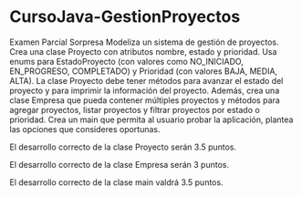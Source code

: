 # CursoJava-GestionProyectos
Examen Parcial Sorpresa 
Modeliza un sistema de gestión de proyectos. Crea una clase Proyecto con atributos nombre, estado y prioridad. Usa enums para EstadoProyecto (con valores como NO_INICIADO, EN_PROGRESO, COMPLETADO) y Prioridad (con valores BAJA, MEDIA, ALTA). La clase Proyecto debe tener métodos para avanzar el estado del proyecto y para imprimir la información del proyecto. Además, crea una clase Empresa que pueda contener múltiples proyectos y métodos para agregar proyectos, listar proyectos y filtrar proyectos por estado o prioridad. Crea un main que permita al usuario probar la aplicación, plantea las opciones que consideres oportunas.

El desarrollo correcto de la clase Proyecto serán 3.5 puntos.

El desarrollo correcto de la clase Empresa serán 3 puntos.

El desarrollo correcto de la clase main valdrá 3.5 puntos.
